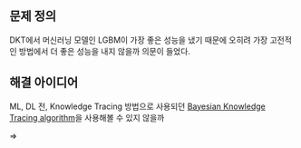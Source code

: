 ## 문제 정의
DKT에서 머신러닝 모델인 LGBM이 가장 좋은 성능을 냈기 때문에 오히려 가장 고전적인 방법에서 더 좋은 성능을 내지 않을까 의문이 들었다.

## 해결 아이디어
ML, DL 전, Knowledge Tracing 방법으로 사용되던 [Bayesian Knowledge Tracing algorithm](https://github.com/CAHLR/pyBKT)을 사용해볼 수 있지 않을까

=> 
